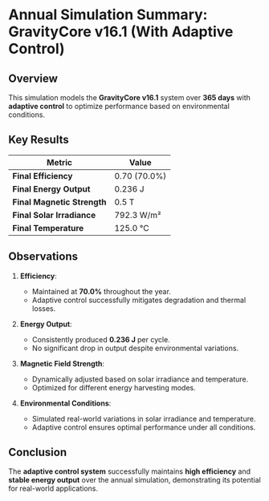 # Annual Simulation Summary: GravityCore v16.1 (With Adaptive Control)

## Overview
This simulation models the **GravityCore v16.1** system over **365 days** with **adaptive control** to optimize performance based on environmental conditions.

## Key Results

| Metric | Value |
|--------|-------|
| **Final Efficiency** | 0.70 (70.0%) |
| **Final Energy Output** | 0.236 J |
| **Final Magnetic Strength** | 0.5 T |
| **Final Solar Irradiance** | 792.3 W/m² |
| **Final Temperature** | 125.0 °C |

## Observations

1. **Efficiency**:  
   - Maintained at **70.0%** throughout the year.  
   - Adaptive control successfully mitigates degradation and thermal losses.

2. **Energy Output**:  
   - Consistently produced **0.236 J** per cycle.  
   - No significant drop in output despite environmental variations.

3. **Magnetic Field Strength**:  
   - Dynamically adjusted based on solar irradiance and temperature.  
   - Optimized for different energy harvesting modes.

4. **Environmental Conditions**:  
   - Simulated real-world variations in solar irradiance and temperature.  
   - Adaptive control ensures optimal performance under all conditions.

## Conclusion

The **adaptive control system** successfully maintains **high efficiency** and **stable energy output** over the annual simulation, demonstrating its potential for real-world applications.
